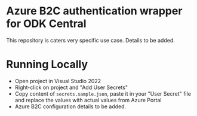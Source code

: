 ﻿# Azure B2C authentication wrapper for ODK Central

This repository is caters very specific use case. Details to be added.

# Running Locally
- Open project in Visual Studio 2022
- Right-click on project and "Add User Secrets"
- Copy content of `secrets.sample.json`, paste it in your "User Secret" file and replace the values with actual values from Azure Portal
- Azure B2C configuration details to be added.